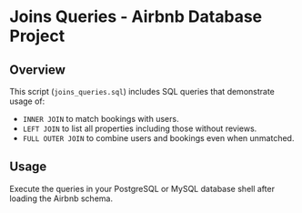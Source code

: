 # Joins Queries - Airbnb Database Project

## Overview

This script (`joins_queries.sql`) includes SQL queries that demonstrate usage of:

- `INNER JOIN` to match bookings with users.
- `LEFT JOIN` to list all properties including those without reviews.
- `FULL OUTER JOIN` to combine users and bookings even when unmatched.

## Usage

Execute the queries in your PostgreSQL or MySQL database shell after loading the Airbnb schema.